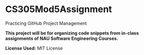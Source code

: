 # CS305Mod5Assignment
Practicing GitHub Project Management

**This project will be for organizing code snippets from in-class assignments of NAU Software Engineering Courses.**

**License Used:** MIT License
